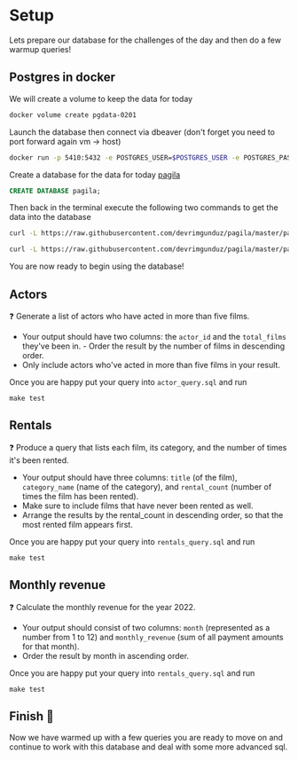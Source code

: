 # Setup

Lets prepare our database for the challenges of the day and then do a few warmup queries!

## Postgres in docker

We will create a volume to keep the data for today

```bash
docker volume create pgdata-0201
```

Launch the database then connect via dbeaver (don't forget you need to port forward again vm -> host)

```bash
docker run -p 5410:5432 -e POSTGRES_USER=$POSTGRES_USER -e POSTGRES_PASSWORD=$POSTGRES_PASSWORD -v pgdata-0201:/var/lib/postgresql/data postgres:15.4
```

Create a database for the data for today [pagila](https://github.com/devrimgunduz/pagila)

```sql
CREATE DATABASE pagila;
```

Then back in the terminal execute the following two commands to get the data into the database

```bash
curl -L https://raw.githubusercontent.com/devrimgunduz/pagila/master/pagila-schema.sql | docker exec -i <your_container> psql --username=$POSTGRES_USER --dbname=pagila -a -f-
```

```bash
curl -L https://raw.githubusercontent.com/devrimgunduz/pagila/master/pagila-data.sql | docker exec -i <your_container> psql --username=$POSTGRES_USER --dbname=pagila -a -f-
```

You are now ready to begin using the database!


## Actors


❓ Generate a list of actors who have acted in more than five films.

- Your output should have two columns: the `actor_id` and the `total_films` they've been in. - Order the result by the number of films in descending order.
- Only include actors who've acted in more than five films in your result.

Once you are happy put your query into `actor_query.sql` and run

```
make test
```

## Rentals

❓ Produce a query that lists each film, its category, and the number of times it's been rented.

- Your output should have three columns: `title` (of the film), `category_name` (name of the category), and `rental_count` (number of times the film has been rented).
- Make sure to include films that have never been rented as well.
- Arrange the results by the rental_count in descending order, so that the most rented film appears first.

Once you are happy put your query into `rentals_query.sql` and run

```
make test
```

## Monthly revenue

❓ Calculate the monthly revenue for the year 2022.

- Your output should consist of two columns: `month` (represented as a number from 1 to 12) and `monthly_revenue` (sum of all payment amounts for that month).
- Order the result by month in ascending order.

Once you are happy put your query into `rentals_query.sql` and run

```
make test
```

## Finish 🏁

Now we have warmed up with a few queries you are ready to move on and continue to work with this database and deal with some more advanced sql.
